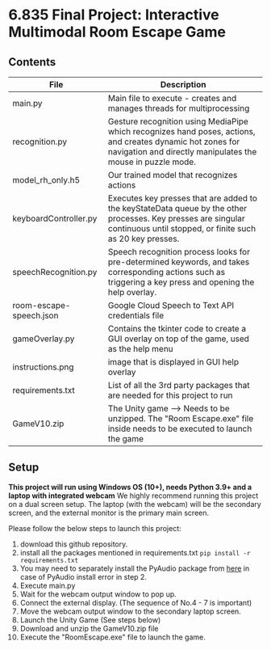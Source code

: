 # 6.835 Final Project: Interactive Multimodal Room Escape Game

## Contents

|File| Description |
|--|--|
|main.py| Main file to execute - creates and manages threads for multiprocessing |
|recognition.py| Gesture recognition using MediaPipe which recognizes hand poses, actions, and creates dynamic hot zones for navigation and directly manipulates the mouse in puzzle mode. |
|model_rh_only.h5| Our trained model that recognizes actions |
|keyboardController.py| Executes key presses that are added to the keyStateData queue by the other processes. Key presses are singular continuous until stopped, or finite such as 20 key presses.|
|speechRecognition.py| Speech recognition process looks for pre-determined keywords, and takes corresponding actions such as triggering a key press and opening the help overlay. |
|room-escape-speech.json| Google Cloud Speech to Text API credentials file|
|gameOverlay.py| Contains the tkinter code to create a GUI overlay on top of the game, used as the help menu|
|instructions.png| image that is displayed in GUI help overlay|
|requirements.txt| List of all the 3rd party packages that are needed for this project to run|
|GameV10.zip|The Unity game --> Needs to be unzipped. The "Room Escape.exe" file inside needs to be executed to launch the game|

## Setup
**This project will run using Windows OS (10+), needs Python 3.9+ and a laptop with integrated webcam**
We highly recommend running this project on a dual screen setup.
The laptop (with the webcam) will be the secondary screen, and the external monitor is the primary main screen.

Please follow the below steps to launch this project:
 1. download this github repository.
 2. install all the packages mentioned in requirements.txt `pip install -r requirements.txt`
 3. You may need to separately install the PyAudio package from [here](https://www.lfd.uci.edu/~gohlke/pythonlibs/#pyaudio) in case of PyAudio install error in step 2.
 4. Execute main.py
 5. Wait for the webcam output window to pop up.
 6. Connect the external display. (The sequence of No.4 - 7 is important)
 8. Move the webcam output window to the secondary laptop screen.
 9. Launch the Unity Game (See steps below)
 10. Download and unzip the GameV10.zip file 
 11. Execute the "RoomEscape.exe" file to launch the game.
